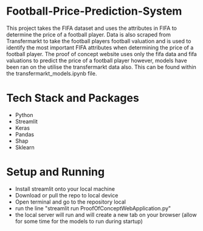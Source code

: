 # Football-Price-Prediction-System
This project takes the FIFA dataset and uses the attributes in FIFA to determine the price of a football player. Data is also scraped from Transfermarkt to take the football players football valuation and is used to identify the most important FIFA attributes when determining the price of a football player. The proof of concept website uses only the fifa data and fifa valuations to predict the price of a football player however, models have been ran on the utilise the transfermarkt data also. This can be found within the transfermarkt_models.ipynb file. 

# Tech Stack and Packages
- Python
- Streamlit
- Keras
- Pandas
- Shap
- Sklearn

# Setup and Running
- Install streamlit onto your local machine 
- Download or pull the repo to local device
- Open terminal and go to the repository local
- run the line "streamlit run ProofOfConceptWebApplication.py"
- the local server will run and will create a new tab on your browser (allow for some time for the models to run during startup)
